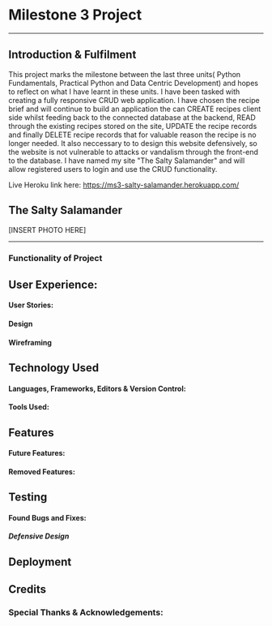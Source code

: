 # Milestone 3 Project
***
## Introduction &amp; Fulfilment
This project marks the milestone between the last three units( Python Fundamentals, Practical Python and Data Centric Development) and hopes to reflect on what I have learnt in these units. I have been tasked with creating a fully responsive CRUD web application. I have chosen the recipe brief and will continue to build an application the can CREATE recipes client side whilst feeding back to the connected database at the backend, READ through the existing recipes stored on the site, UPDATE the recipe records and finally DELETE recipe records that for valuable reason the recipe is no longer needed. It also neccessary to to design this website defensively, so the website is not vulnerable to attacks or vandalism through the front-end to the database. I have named my site "The Salty Salamander" and will allow registered users to login and use the CRUD functionality.

Live Heroku link here: https://ms3-salty-salamander.herokuapp.com/

## The Salty Salamander

[INSERT PHOTO HERE]

***

### Functionality of Project


## User Experience:

#### User Stories:

#### Design

#### Wireframing

## Technology Used

#### Languages, Frameworks, Editors & Version Control:

#### Tools Used:

## Features

#### Future Features:

#### Removed Features:

## Testing

#### Found Bugs and Fixes:

##### Defensive Design

## Deployment

## Credits

### Special Thanks & Acknowledgements:
